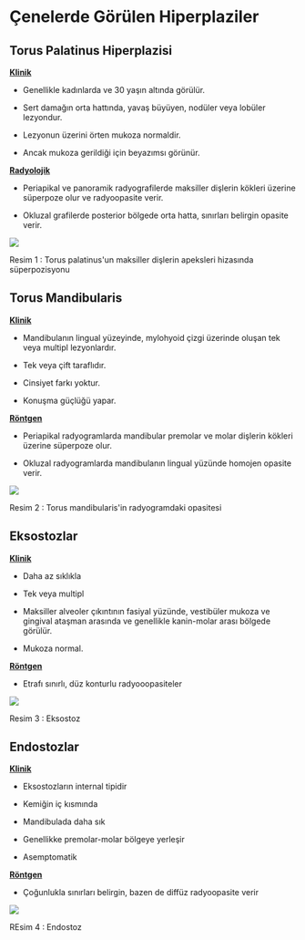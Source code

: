# Çenelerde Görülen Hiperplaziler

## Torus Palatinus Hiperplazisi

**<u>Klinik</u>**

- Genellikle kadınlarda ve 30 yaşın altında görülür.

- Sert damağın orta hattında, yavaş büyüyen, nodüler veya lobüler lezyondur.

- Lezyonun üzerini örten mukoza normaldir.

- Ancak mukoza gerildiği için beyazımsı görünür.



**<u>Radyolojik</u>**

- Periapikal ve panoramik radyografilerde maksiller dişlerin kökleri üzerine süperpoze olur ve radyoopasite verir.

- Okluzal grafilerde posterior bölgede orta hatta, sınırları belirgin opasite verir.



![](/home/bt/.config/marktext/images/2021-11-29-14-09-54-image.png)

Resim 1 : Torus palatinus'un maksiller dişlerin apeksleri hizasında süperpozisyonu



## Torus Mandibularis

**<u>Klinik</u>**

- Mandibulanın lingual yüzeyinde, mylohyoid çizgi üzerinde oluşan tek veya multipl lezyonlardır.

- Tek veya çift taraflıdır.

- Cinsiyet farkı yoktur.

- Konuşma güçlüğü yapar.



**<u>Röntgen</u>**

- Periapikal radyogramlarda mandibular premolar ve molar dişlerin kökleri üzerine süperpoze olur.

- Okluzal radyogramlarda mandibulanın lingual yüzünde homojen opasite verir.



![](/home/bt/.config/marktext/images/2021-11-29-15-13-46-image.png)

Resim 2 : Torus mandibularis'in radyogramdaki opasitesi



## Eksostozlar

**<u>Klinik</u>**

- Daha az sıklıkla

- Tek veya multipl

- Maksiller alveoler çıkıntının fasiyal yüzünde, vestibüler mukoza ve gingival ataşman arasında ve genellikle kanin-molar arası bölgede görülür.

- Mukoza normal.



**<u>Röntgen</u>**

- Etrafı sınırlı, düz konturlu radyooopasiteler



![](/home/bt/.config/marktext/images/2021-11-29-15-15-51-image.png)

Resim 3 : Eksostoz



## Endostozlar

**<u>Klinik</u>**

- Eksostozların internal tipidir

- Kemiğin iç kısmında

- Mandibulada daha sık

- Genellikke premolar-molar bölgeye yerleşir

- Asemptomatik



**<u>Röntgen</u>**

- Çoğunlukla sınırları belirgin, bazen de diffüz radyoopasite verir



![](/home/bt/.config/marktext/images/2021-11-29-15-17-08-image.png)

REsim 4 : Endostoz
